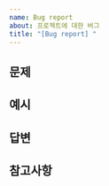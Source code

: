 ```yaml
---
name: Bug report
about: 프로젝트에 대한 버그
title: "[Bug report] "
---
```


## 문제
<!-- 
    버그에 대한 원인 설명 ( 에러 발생 원인에 대한 설명을 적어주시면 됩니다)
-->

## 예시
<!-- 
    버그 재현 ( 문제가 발생한 과정을 적어주시면 됩니다) 
    ex) 
-->

## 답변
<!-- 
    문제 해결 방법 (문제 해결 방법에 대해서 작성해주세요)
-->

## 참고사항
<!--
    참고자료 (참고한 자료, 링크를 작성해주세요)
-->

